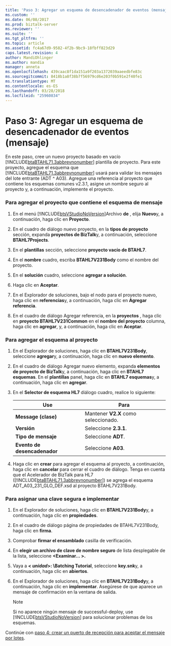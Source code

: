 ```yaml
---
title: 'Paso 3: Agregar un esquema de desencadenador de eventos (mensaje) | Documentos de Microsoft'
ms.custom: ''
ms.date: 06/08/2017
ms.prod: biztalk-server
ms.reviewer: ''
ms.suite: ''
ms.tgt_pltfrm: ''
ms.topic: article
ms.assetid: fc4a67d9-9582-4f2b-9bc9-18fbff823d29
caps.latest.revision: 4
author: MandiOhlinger
ms.author: mandia
manager: anneta
ms.openlocfilehash: 439caac8f1da151a9f203a1372039aaeedbfe83c
ms.sourcegitcommit: 8418b1a8f38b7f56979cd6e203f0b591e2f40fe1
ms.translationtype: MT
ms.contentlocale: es-ES
ms.lasthandoff: 03/28/2018
ms.locfileid: "25960834"
---
```

# <a name="step-3-add-a-trigger-event-message-schema"></a>Paso 3: Agregar un esquema de desencadenador de eventos (mensaje)
En este paso, cree un nuevo proyecto basado en vacío [!INCLUDE[btaBTAHL71.3abbrevnonumber](../../includes/btabtahl71-3abbrevnonumber-md.md)] plantilla de proyecto. Para este proyecto, agregue el esquema que [!INCLUDE[btaBTAHL71.3abbrevnonumber](../../includes/btabtahl71-3abbrevnonumber-md.md)] usará para validar los mensajes del lote entrante (ADT ^ A03). Agregue una referencia al proyecto que contiene los esquemas comunes v2.3.1, asigne un nombre seguro al proyecto y, a continuación, implemente el proyecto.  
  
### <a name="to-add-the-project-containing-the-message-schema"></a>Para agregar el proyecto que contiene el esquema de mensaje  
  
1.  En el menú [!INCLUDE[btsVStudioNoVersion](../../includes/btsvstudionoversion-md.md)]Archivo **de** , elija **Nuevo**y, a continuación, haga clic en **Proyecto**.  
  
2.  En el cuadro de diálogo nuevo proyecto, en la **tipos de proyecto** sección, expanda **proyectos de BizTalk**y, a continuación, seleccione **BTAHL7Projects**.  
  
3.  En el **plantillas** sección, seleccione **proyecto vacío de BTAHL7**.  
  
4.  En el **nombre** cuadro, escriba **BTAHL7V231Body** como el nombre del proyecto.  
  
5.  En el **solución** cuadro, seleccione **agregar a solución**.  
  
6.  Haga clic en **Aceptar**.  
  
7.  En el Explorador de soluciones, bajo el nodo para el proyecto nuevo, haga clic en **referencias**y, a continuación, haga clic en **Agregar referencia**.  
  
8.  En el cuadro de diálogo Agregar referencia, en la **proyectos** , haga clic en **proyecto BTAHL7V231Common** en el **nombre del proyecto** columna, haga clic en **agregar**, y, a continuación, haga clic en **Aceptar**.  
  
### <a name="to-add-the-schema-to-the-project"></a>Para agregar el esquema al proyecto  
  
1.  En el Explorador de soluciones, haga clic en **BTAHL7V231Body**, seleccione **agregar**y, a continuación, haga clic en **nuevo elemento**.  
  
2.  En el cuadro de diálogo Agregar nuevo elemento, expanda **elementos de proyecto de BizTalk**y, a continuación, haga clic en **BTAHL7 esquemas**. En el **plantillas** panel, haga clic en **BTAHL7 esquemas**y, a continuación, haga clic en **agregar**.  
  
3.  En el **Selector de esquema HL7** diálogo cuadro, realice lo siguiente:  
  
    |Use|Para|  
    |--------------|----------------|  
    |**Message (clase)**|Mantener **V2.X** como seleccionado.|  
    |**Versión**|Seleccione **2.3.1**.|  
    |**Tipo de mensaje**|Seleccione **ADT**.|  
    |**Evento de desencadenador**|Seleccione **A03**.|  
  
4.  Haga clic en **crear** para agregar el esquema al proyecto, a continuación, haga clic en **cancelar** para cerrar el cuadro de diálogo. Tenga en cuenta que el Acelerador de BizTalk para HL7 ([!INCLUDE[btaBTAHL71.3abbrevnonumber](../../includes/btabtahl71-3abbrevnonumber-md.md)]) se agrega el esquema ADT_A03_231_GLO_DEF.xsd al proyecto BTAHL7V231Body.  
  
### <a name="to-assign-a-strong-key-and-deploy"></a>Para asignar una clave segura e implementar  
  
1.  En el Explorador de soluciones, haga clic en **BTAHL7V231Body**y, a continuación, haga clic en **propiedades**.  
  
2.  En el cuadro de diálogo página de propiedades de BTAHL7V231Body, haga clic en **firma**.  
  
3.  Comprobar **firmar el ensamblado** casilla de verificación.  
  
4.  En **elegir un archivo de clave de nombre seguro** de lista desplegable de la lista, seleccione  **\<Examinar... \>.**  
  
5.  Vaya a  **\< *unidad*\>: \Batching Tutorial**, seleccione **key.snk**y, a continuación, haga clic en **abiertos**.  
  
6.  En el Explorador de soluciones, haga clic en **BTAHL7V231Body**y, a continuación, haga clic en **implementar**. Asegúrese de que aparece un mensaje de confirmación en la ventana de salida.  
  
    > [!NOTE]
    >  Si no aparece ningún mensaje de successful-deploy, use [!INCLUDE[btsVStudioNoVersion](../../includes/btsvstudionoversion-md.md)] para solucionar problemas de los esquemas.  
  
 Continúe con [paso 4: crear un puerto de recepción para aceptar el mensaje por lotes](../../adapters-and-accelerators/accelerator-hl7/step-4-create-a-receive-port-for-accepting-the-batch-message.md).